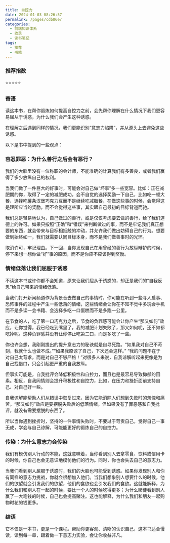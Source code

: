 ```yaml
---
title: 自控力
date: 2024-01-03 08:26:57
permalink: /pages/cdb86e/
categories:
  - 前端知识体系
  - 收录
  - 读书笔记
tags:
  - 推荐
  - 书籍
---
```

### 推荐指数

⭐⭐⭐⭐⭐

### 寄语

读这本书，在帮你锻炼如何提高自控力之前，会先帮你理解在什么情况下我们更容易屈从于诱惑，为什么我们会产生这种诱惑。

在理解之后遇到同样的情况，我们更能识别“意志力陷阱”，并从源头上去避免这些诱惑。

以下是书中提到的一些观点：

### 容忍罪恶：为什么善行之后会有恶行？

我们的大脑里没有一位称职的会计师，不能准确的计算我们有多善良，或者我们赢得了多少放纵自己的权利。

当我们做了一件巨大的好事时，可能会对自己做“坏事”多一些宽容。比如：正在减肥期的你，取得了一定的减肥成功，会不自觉的选择奖励一下自己，比如吃一顿大餐、选择吃薯条汉堡巧克力豆而不是继续吃减脂餐，在做这些事的时候，会觉得这是理所应当的奖励，而不会觉得这些事，其实跟自己最初的目标背道而驰。

我们总是轻易地认为，自己做过的善行，或是仅仅考虑要去做的善行，给了我们道德上的许可。如果只按照“正确”和“错误”来判断做过的事，而不是牢记我们真正想要的东西，就会带来与目标相抵触的冲动，并允许我们做出妨碍自己的行为。想要做到始终如一，我们就需要认同目标本身，而不是我们做善事时的光环。

取消许可，牢记理由。下一回，当你发现自己在用曾经的善行为放纵辩护的时候，停下来想一想你做“好”事的原因，而不是你应不应该得到奖励。

### 情绪低落让我们屈服于诱惑

不读这本书或许你都不会知道，原来让我们屈从于诱惑的，却正是我们的“自我反思”给自己带来的情绪低落。

当我们打开新闻频道作为背景音去做自己的事情时，你可能在听到一些寻人启事、恐怖事件的过程中产生一些低落的情绪，这些情绪会让你在不知不觉中多玩会手机而不是多读一会书籍、会选择多吃一口蛋糕而不是多跑一公里。

在节食的人，吃了第一口巧克力之后，节食的负罪感可能会让你产生“那又如何”效应，让你觉得，我已经吃到嘴里了，我的减肥计划失败了，那又如何呢，还不如都吃掉呢。这种负罪感并没有让你停止吃第二口，而是多吃了一些。

你也许会想，我刚刚提出的提升意志力的秘诀就是自寻死路。“如果我对自己不苛刻，我就什么也做不成。”“如果我原谅了自己，下次还会这样。” “我的问题不在于对自己太苛求，而是对自己不够严格！”对很多人来说，自我谅解听起来更像是为自己找借口，只会引起更严重的自我放纵。

但事实可能是，自我批评会降低积极性和自控力，而且也是最容易导致抑郁的因素。相反，自我同情则会提升积极性和自控力，比如，在压力和挫折面前支持自己、对自己好一些。

自我谅解能帮助人们从错误中恢复过来，因为它能消除人们想到失败时的羞愧和痛苦。“那又如何”效应是要摆脱失败后的低落情绪。但如果没有了罪恶感和自我批评，就没有需要摆脱的东西了。

所以当你遇到挫折时，坚持的一件事情失败时，不要过于苛责自己，觉得自己一事无成，学会与自己谅解，可能能更好的锻炼自己的自控力。

### 传染：为什么意志力会传染

我们有模仿别人行动的本能，这就意味着，当你看到别人去拿零食、饮料或信用卡的时候，你自己也会无意识地模仿他们的行为。同时，你也会失去自己的意志力。

当我们看到别人屈服于诱惑时，我们的大脑也可能受到诱惑。如果你发现别人和你有同样的意志力挑战，你就会很想加入他们。当我们想象别人想要什么的时候，他们的欲望就会引发我们的欲望，他们的食欲也会引发我们的食欲。这就能解释，为什么我们和别人在一起的时候，要比一个人的时候吃得更多；为什么赌徒看到别人赢了一大笔钱的时候，自己也会提高赌注。这也能解释，为什么我们和朋友一起购物时花的钱更多。

### 结语

它不仅是一本书，更是一个课程。帮助你更客观、清晰的认识自己，这本书适合慢读，读到每一章，跟着做一下意志力实验，会让你收益非凡。
